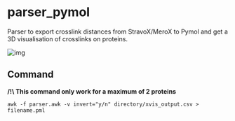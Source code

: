 # parser_pymol

Parser to export crosslink distances from StravoX/MeroX to Pymol and get a 3D visualisation of crosslinks on proteins.

![img](https://i.imgur.com/OV2tWbV.png)

## Command

**/!\ This command only work for a maximum of 2 proteins**

```
awk -f parser.awk -v invert="y/n" directory/xvis_output.csv > filename.pml
```
